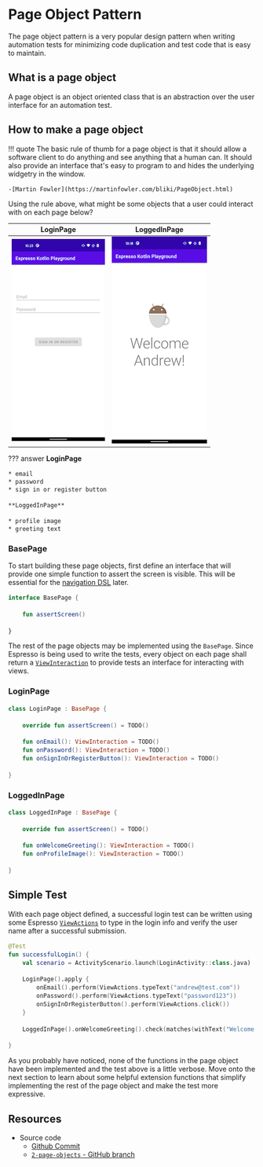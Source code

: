 # Page Object Pattern

The page object pattern is a very popular design pattern when writing automation tests for minimizing code duplication and test code that is easy to maintain. 

## What is a page object

A page object is an object oriented class that is an abstraction over the user interface for an automation test. 

## How to make a page object

!!! quote
    The basic rule of thumb for a page object is that it should allow a software client to do anything and see anything that a human can. It should also provide an interface that's easy to program to and hides the underlying widgetry in the window.

    -[Martin Fowler](https://martinfowler.com/bliki/PageObject.html)

Using the rule above, what might be some objects that a user could interact with on each page below? 

| LoginPage | LoggedInPage |
| ---------- | ------------ |
| ![](img/login-page.png) | ![](img/logged-in-page.png) |

??? answer
    **LoginPage**

    * email 
    * password
    * sign in or register button

    **LoggedInPage**
    
    * profile image
    * greeting text

### BasePage

To start building these page objects, first define an interface that will provide one simple function to assert the screen is visible. This will be essential for the [navigation DSL](https://plusmobileapps.com/espresso-kotlin-playground/navigation-dsl/) later. 

```kotlin
interface BasePage {

    fun assertScreen()

}
```

The rest of the page objects may be implemented using the `BasePage`. Since Espresso is being used to write the tests, every object on each page shall return a [`ViewInteraction`](https://developer.android.com/reference/androidx/test/espresso/ViewInteraction) to provide tests an interface for interacting with views.  

### LoginPage

```kotlin
class LoginPage : BasePage {

    override fun assertScreen() = TODO()

    fun onEmail(): ViewInteraction = TODO()
    fun onPassword(): ViewInteraction = TODO()
    fun onSignInOrRegisterButton(): ViewInteraction = TODO()

}
```

### LoggedInPage

```kotlin
class LoggedInPage : BasePage {

    override fun assertScreen() = TODO()

    fun onWelcomeGreeting(): ViewInteraction = TODO()
    fun onProfileImage(): ViewInteraction = TODO()
    
}
```

## Simple Test

With each page object defined, a successful login test can be written using some Espresso [`ViewActions`](https://developer.android.com/reference/androidx/test/espresso/action/ViewActions) to type in the login info and verify the user name after a successful submission. 

```kotlin
@Test 
fun successfulLogin() {
    val scenario = ActivityScenario.launch(LoginActivity::class.java)

    LoginPage().apply {
        onEmail().perform(ViewActions.typeText("andrew@test.com"))
        onPassword().perform(ViewActions.typeText("password123"))
        onSignInOrRegisterButton().perform(ViewActions.click())
    }

    LoggedInPage().onWelcomeGreeting().check(matches(withText("Welcome Andrew!")))

}
```

As you probably have noticed, none of the functions in the page object have been implemented and the test above is a little verbose. Move onto the next section to learn about some helpful extension functions that simplify implementing the rest of the page object and make the test more expressive. 

## Resources

* Source code
    * [Github Commit](https://github.com/plusmobileapps/espresso-kotlin-playground/commit/241fa65658864c45cfbce8757de21ab7eb0f3c09)
    * [`2-page-objects` - GitHub branch](https://github.com/plusmobileapps/espresso-kotlin-playground/tree/2-page-objects)